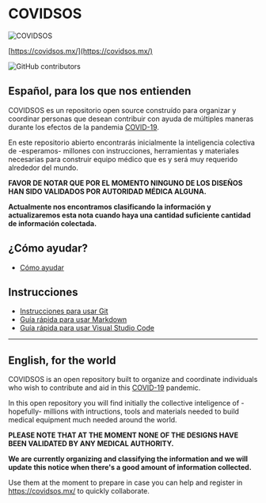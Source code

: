 # COVIDSOS

![COVIDSOS](./covidsos.png)

[https://covidsos.mx/](https://covidsos.mx/)

![GitHub contributors](https://img.shields.io/github/contributors/covidsosmx/covidsos)

## Español, para los que nos entienden

COVIDSOS es un repositorio open source construído para organizar y coordinar personas que desean contribuir con ayuda de múltiples maneras durante los efectos de la pandemia [COVID-19](https://www.who.int/es/emergencies/diseases/novel-coronavirus-2019).

En este repositorio abierto encontrarás inicialmente la inteligencia colectiva de -esperamos- millones con instrucciones, herramientas y materiales necesarias para construir equipo médico que es y será muy requerido alrededor del mundo.

**FAVOR DE NOTAR QUE POR EL MOMENTO NINGUNO DE LOS DISEÑOS HAN SIDO VALIDADOS POR AUTORIDAD MÉDICA ALGUNA.**

**Actualmente nos encontramos clasificando la información y actualizaremos esta nota cuando haya una cantidad suficiente cantidad de información colectada.**

## ¿Cómo ayudar?

- [Cómo ayudar](/help/how-to/es.md)

## Instrucciones

- [Instrucciones para usar Git](/help/git-instructions/es.md)
- [Guía rápida para usar Markdown](/help/markdown/es.md)
- [Guía rápida para usar Visual Studio Code](/help/vs_code-instructions/es.md)

---

## English, for the world

COVIDSOS is an open repository built to organize and coordinate individuals who wish to contribute and aid in this [COVID-19](https://www.who.int/emergencies/diseases/novel-coronavirus-2019) pandemic. 

In this open repository you will find initially the collective inteligence of -hopefully- millions with intructions, tools and materials needed to build medical equipment much needed around the world.

**PLEASE NOTE THAT AT THE MOMENT NONE OF THE DESIGNS HAVE BEEN VALIDATED BY ANY MEDICAL AUTHORITY.**

**We are currently organizing and classifying the information and we will update this notice when there's a good amount of information collected.**

Use them at the moment to prepare in case you can help and register in https://covidsos.mx/ to quickly collaborate.

